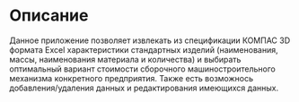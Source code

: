 # Описание
Данное приложение позволяет извлекать из спецификации КОМПАС 3D формата Excel характеристики стандартных изделий (наименования, массы, наименования материала и количества) и выбирать оптимальный вариант стоимости сборочного машиностроительного механизма конкретного предприятия.
Также есть возможнось добавления/удаления данных и редактирования имеющихся данных.
